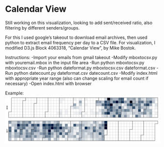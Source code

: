 # Calendar View

Still working on this visualization, looking to add sent/received ratio, also filtering by different senders/groups. 

For this I used google’s takeout to download email archives, then used python to extract email frequency per day to a CSV file. For visualization, I modified D3.js Block 4063318, “Calendar View”, by Mike Bostok.




Instructions:
-Import your emails from gmail takeout
-Modify mboxtocsv.py with youremail.mbox in the input file area
-Run python mboxtocsv.py mboxtocsv.csv
-Run python dateformat.py mboxtocsv.csv dateformat.csv
-Run python datecount.py dateformat.csv datecount.csv
-Modify index.html with appropriate year range (also can change scaling for email count if necessary)
-Open index.html with browser

Example:
![short example](https://github.com/unitedhvy/calendar_view/blob/master/example_1.png)

